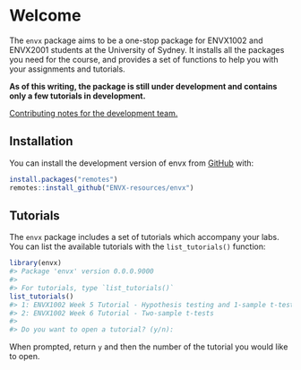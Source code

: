 
<!-- README.md is generated from README.Rmd. Please edit that file -->

# Welcome

<!-- badges: start -->
<!-- badges: end -->

The `envx` package aims to be a one-stop package for ENVX1002 and
ENVX2001 students at the University of Sydney. It installs all the
packages you need for the course, and provides a set of functions to
help you with your assignments and tutorials.

**As of this writing, the package is still under development and
contains only a few tutorials in development.**

[Contributing notes for the development team.](CONTRIBUTING.md)

## Installation

You can install the development version of envx from
[GitHub](https://github.com/) with:

``` r
install.packages("remotes")
remotes::install_github("ENVX-resources/envx")
```

## Tutorials

The `envx` package includes a set of tutorials which accompany your
labs. You can list the available tutorials with the `list_tutorials()`
function:

``` r
library(envx)
#> Package 'envx' version 0.0.0.9000
#> 
#> For tutorials, type `list_tutorials()`
list_tutorials()
#> 1: ENVX1002 Week 5 Tutorial - Hypothesis testing and 1-sample t-tests 
#> 2: ENVX1002 Week 6 Tutorial - Two-sample t-tests 
#> 
#> Do you want to open a tutorial? (y/n):
```

When prompted, return `y` and then the number of the tutorial you would
like to open.
